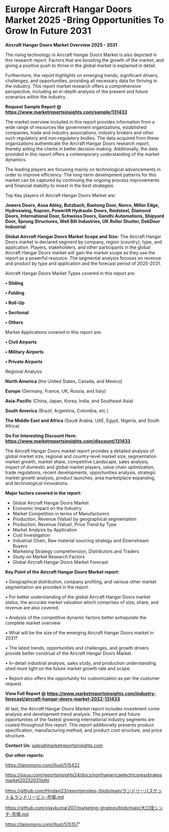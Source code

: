 # Europe Aircraft Hangar Doors Market 2025 -Bring Opportunities To Grow In Future 2031

<Strong> Aircraft Hangar Doors Market Overview 2025 - 2031</strong>

The rising technology in Aircraft Hangar Doors Market is also depicted in this research report. Factors that are boosting the growth of the market, and giving a positive push to thrive in the global market is explained in detail.

Furthermore, the report highlights on emerging trends, significant drivers, challenges, and opportunities, providing all necessary data for thriving in the industry. This report market research offers a comprehensive perspective, including an in-depth analysis of the present and future scenarios within the industry.

<strong>Request Sample Report @ <a href=https://www.marketreportsinsights.com/sample/131433>https://www.marketreportsinsights.com/sample/131433</a></strong>

The market overview included in this report provides information from a wide range of resources like government organizations, established companies, trade and industry associations, industry brokers and other such regulatory and non-regulatory bodies. The data acquired from these organizations authenticate the Aircraft Hangar Doors research report, thereby aiding the clients in better decision making. Additionally, the data provided in this report offers a contemporary understanding of the market dynamics.

The leading players are focusing mainly on technological advancements in order to improve efficiency. The long-term development patterns for this market can be captured by continuing the ongoing process improvements and financial stability to invest in the best strategies.

Top Key players of Aircraft Hangar Doors Market are:

<strong>Jewers Doors, Assa Abloy, Butzbach, Baotong Door, Norco, Miller Edge, Hydroswing, Kopron, Powerlift Hydraulic Doors, Reidsteel, Diamond Doors, International Door, Schweiss Doors, Gandhi Automations, Shipyard Door, Sprung Structures, Well Bilt Industries, UK Roller Shutter, DekDoor Industrial</strong>

<strong><b>Global Aircraft Hangar Doors Market Scope and Size:</b></strong>
The Aircraft Hangar Doors market is declared segment by company, region (country), type, and application. Players, stakeholders, and other participants in the global Aircraft Hangar Doors market will gain the market scope as they use the report as a powerful resource. The segmental analysis focuses on revenue and product by type and application and the forecast period of 2025-2031.

Aircraft Hangar Doors Market Types covered in this report are:

<strong>• Sliding

• Folding

• Roll-Up

• Sectional

• Others</strong>

Market Applications covered in this report are:

<strong>• Civil Airports

• Military Airports

• Private Airports</strong> 

Regional Analysis

<strong>North America</strong> (the United States, Canada, and Mexico)

<strong>Europe</strong> (Germany, France, UK, Russia, and Italy)

<strong>Asia-Pacific</strong> (China, Japan, Korea, India, and Southeast Asia)

<strong>South America</strong> (Brazil, Argentina, Colombia, etc.)

<strong>The Middle East and Africa</strong> (Saudi Arabia, UAE, Egypt, Nigeria, and South Africa)

<strong>Go For Interesting Discount Here: <a href=https://www.marketreportsinsights.com/discount/131433>https://www.marketreportsinsights.com/discount/131433</a></strong>

The Aircraft Hangar Doors market report provides a detailed analysis of global market size, regional and country-level market size, segmentation market growth, market share, competitive Landscape, sales analysis, impact of domestic and global market players, value chain optimization, trade regulations, recent developments, opportunities analysis, strategic market growth analysis, product launches, area marketplace expanding, and technological innovations.

<strong><b>Major factors covered in the report:</b></strong>
<ul>
  <li>Global Aircraft Hangar Doors Market </li>
  <li>Economic Impact on the Industry</li>
  <li>Market Competition in terms of Manufacturers</li>
  <li>Production, Revenue (Value) by geographical segmentation</li>
  <li>Production, Revenue (Value), Price Trend by Type</li>
  <li>Market Analysis by Application</li>
  <li>Cost Investigation</li>
  <li>Industrial Chain, Raw material sourcing strategy and Downstream Buyers</li>
  <li>Marketing Strategy comprehension, Distributors and Traders</li>
  <li>Study on Market Research Factors</li>
  <li>Global Aircraft Hangar Doors Market Forecast</li>
</ul>

<strong><b>Key Point of the Aircraft Hangar Doors Market report:</b></strong>

• Geographical distribution, company profiling, and various other market segmentation are provided in the report.

• For better understanding of the global Aircraft Hangar Doors market status, the accurate market valuation which comprises of size, share, and revenue are also covered.

• Analysis of the competitive dynamic factors better extrapolate the complete market overview

• What will be the size of the emerging Aircraft Hangar Doors market in 2031?

• The latest trends, opportunities and challenges, and growth drivers provide better construal of the Aircraft Hangar Doors Market.

• In-detail industrial analysis, sales study, and production understanding shed more light on the future market growth rate and scope.

• Report also offers the opportunity for customization as per the customer request.

<strong><b>View Full Report @ <a href=https://www.marketreportsinsights.com/industry-forecast/aircraft-hangar-doors-market-2022-131433>https://www.marketreportsinsights.com/industry-forecast/aircraft-hangar-doors-market-2022-131433</a></b></strong>


At last, the Aircraft Hangar Doors Market report includes investment come analysis and development trend analysis. The present and future opportunities of the fastest growing international industry segments are coated throughout this report. This report additionally presents product specification, manufacturing method, and product cost structure, and price structure.

<strong>Contact Us:</strong>
sales@marketreportsinsights.com

<strong>Our other reports:</strong>

<a href=https://tanomuno.com/illust/515422>https://tanomuno.com/illust/515422</a>

<a href=https://issuu.com/reportsinsights24/docs/northamericaelectricpressbrakesmarket20252031isthr>https://issuu.com/reportsinsights24/docs/northamericaelectricpressbrakesmarket20252031isthr</a>

<a href=https://github.com/Hindavi23/reportsinsites-/blob/main/ランドリーバスケット＆ランドリービン-市場.md>https://github.com/Hindavi23/reportsinsites-/blob/main/ランドリーバスケット＆ランドリービン-市場.md</a>

<a href=https://github.com/vijaykumar207/marketing-strategy/blob/main/大口径シンチ-市場.md>https://github.com/vijaykumar207/marketing-strategy/blob/main/大口径シンチ-市場.md</a>

<a href=https://tanomuno.com/illust/515157>https://tanomuno.com/illust/515157</a>"
